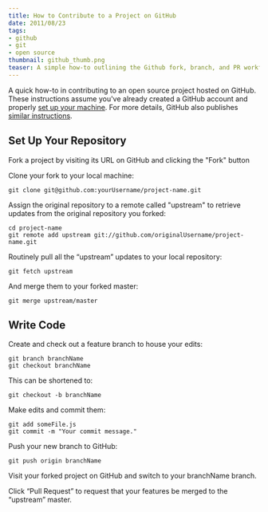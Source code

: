 ```yaml
---
title: How to Contribute to a Project on GitHub
date: 2011/08/23
tags:
- github
- git
- open source
thumbnail: github_thumb.png
teaser: A simple how-to outlining the Github fork, branch, and PR workflow.
---
```


A quick how-to in contributing to an open source project hosted on GitHub. These instructions assume you've already created a GitHub account and properly [set up your machine](https://help.github.com/articles/set-up-git). For more details, GitHub also publishes [similar instructions](https://help.github.com/articles/fork-a-repo).

## Set Up Your Repository

Fork a project by visiting its URL on GitHub and clicking the "Fork" button

Clone your fork to your local machine:

```
git clone git@github.com:yourUsername/project-name.git
```

Assign the original repository to a remote called "upstream" to retrieve updates from the original repository you forked:

```
cd project-name
git remote add upstream git://github.com/originalUsername/project-name.git
```

Routinely pull all the “upstream” updates to your local repository:

```
git fetch upstream
```

And merge them to your forked master:

```
git merge upstream/master
```

## Write Code

Create and check out a feature branch to house your edits:

```
git branch branchName
git checkout branchName
```

This can be shortened to:

```
git checkout -b branchName
```

Make edits and commit them:

```
git add someFile.js
git commit -m "Your commit message."
```

Push your new branch to GitHub:

```
git push origin branchName
```

Visit your forked project on GitHub and switch to your branchName branch.

Click “Pull Request” to request that your features be merged to the “upstream” master.
